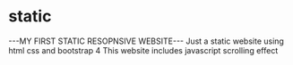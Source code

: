 # static

---MY FIRST STATIC RESOPNSIVE WEBSITE---
Just a static website using html css and bootstrap 4
This website includes javascript scrolling effect

